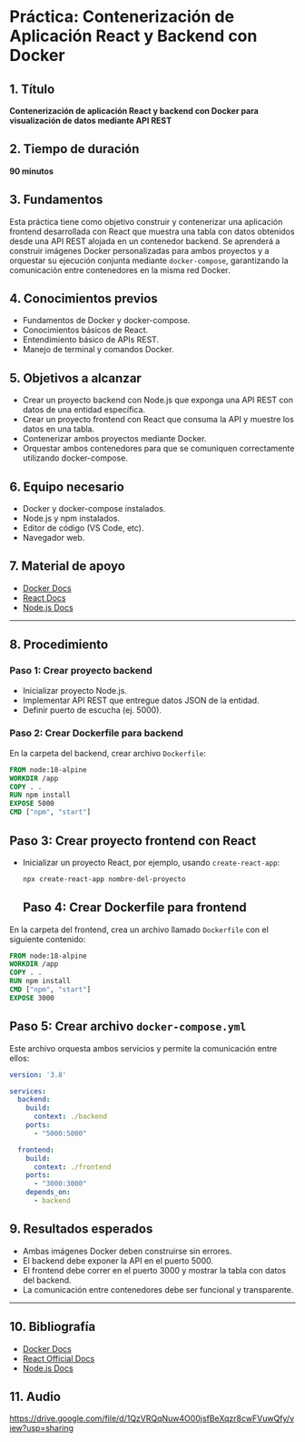 # Práctica: Contenerización de Aplicación React y Backend con Docker

## 1. Título  
**Contenerización de aplicación React y backend con Docker para visualización de datos mediante API REST**

## 2. Tiempo de duración  
**90 minutos**

## 3. Fundamentos  

Esta práctica tiene como objetivo construir y contenerizar una aplicación frontend desarrollada con React que muestra una tabla con datos obtenidos desde una API REST alojada en un contenedor backend. Se aprenderá a construir imágenes Docker personalizadas para ambos proyectos y a orquestar su ejecución conjunta mediante `docker-compose`, garantizando la comunicación entre contenedores en la misma red Docker.

## 4. Conocimientos previos

- Fundamentos de Docker y docker-compose.
- Conocimientos básicos de React.
- Entendimiento básico de APIs REST.
- Manejo de terminal y comandos Docker.

## 5. Objetivos a alcanzar

- Crear un proyecto backend con Node.js que exponga una API REST con datos de una entidad específica.
- Crear un proyecto frontend con React que consuma la API y muestre los datos en una tabla.
- Contenerizar ambos proyectos mediante Docker.
- Orquestar ambos contenedores para que se comuniquen correctamente utilizando docker-compose.

## 6. Equipo necesario

- Docker y docker-compose instalados.
- Node.js y npm instalados.
- Editor de código (VS Code, etc).
- Navegador web.

## 7. Material de apoyo

- [Docker Docs](https://docs.docker.com/)
- [React Docs](https://reactjs.org/docs/getting-started.html)
- [Node.js Docs](https://nodejs.org/en/docs/)

---

## 8. Procedimiento

### Paso 1: Crear proyecto backend

- Inicializar proyecto Node.js.
- Implementar API REST que entregue datos JSON de la entidad.
- Definir puerto de escucha (ej. 5000).

### Paso 2: Crear Dockerfile para backend

En la carpeta del backend, crear archivo `Dockerfile`:

```Dockerfile
FROM node:18-alpine
WORKDIR /app
COPY . .
RUN npm install
EXPOSE 5000
CMD ["npm", "start"]
```
## Paso 3: Crear proyecto frontend con React

- Inicializar un proyecto React, por ejemplo, usando `create-react-app`:

  ```bash
  npx create-react-app nombre-del-proyecto
  
  ```
  ## Paso 4: Crear Dockerfile para frontend

En la carpeta del frontend, crea un archivo llamado `Dockerfile` con el siguiente contenido:

```Dockerfile
FROM node:18-alpine
WORKDIR /app
COPY . .
RUN npm install
CMD ["npm", "start"]
EXPOSE 3000
```
## Paso 5: Crear archivo `docker-compose.yml`

Este archivo orquesta ambos servicios y permite la comunicación entre ellos:

```yaml
version: '3.8'

services:
  backend:
    build:
      context: ./backend
    ports:
      - "5000:5000"

  frontend:
    build:
      context: ./frontend
    ports:
      - "3000:3000"
    depends_on:
      - backend
```
## 9. Resultados esperados

- Ambas imágenes Docker deben construirse sin errores.
- El backend debe exponer la API en el puerto 5000.
- El frontend debe correr en el puerto 3000 y mostrar la tabla con datos del backend.
- La comunicación entre contenedores debe ser funcional y transparente.

---

## 10. Bibliografía

- [Docker Docs](https://docs.docker.com/)
- [React Official Docs](https://reactjs.org/)
- [Node.js Docs](https://nodejs.org/)
## 11. Audio
https://drive.google.com/file/d/1QzVRQqNuw4O00jsfBeXqzr8cwFVuwQfy/view?usp=sharing
